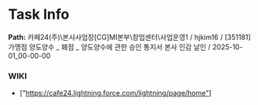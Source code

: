# Task Info

**Path:** 카페24(주)\본사사업장\[CG]MI본부\창업센터\사업운영1 / hjkim16 / [351181] 가맹점 양도양수 _ 폐점 _ 양도양수에 관한 승인 통지서 본사 인감 날인 / 2025-10-01_00-00-00

### WIKI
- ["https://cafe24.lightning.force.com/lightning/page/home"]

